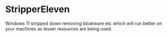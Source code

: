 # StripperEleven
Windows 11 stripped down removing bloatware etc which will run better on your machines as lesser resources are being used.
